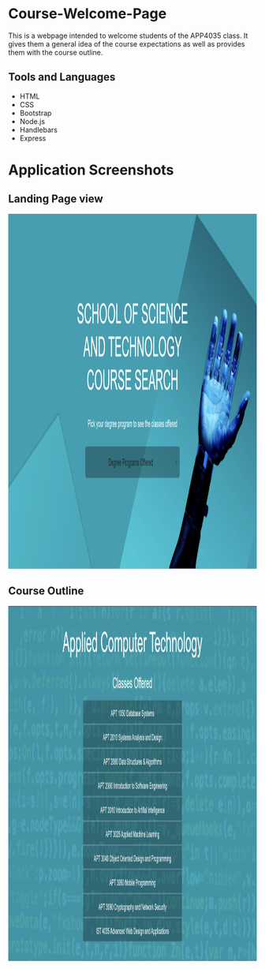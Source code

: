 # Course-Welcome-Page
This is a webpage intended to welcome students of the APP4035 class. It gives them a general idea of the course expectations as well as provides them with the course outline. 

## Tools and Languages
- HTML
- CSS
- Bootstrap
- Node.js
- Handlebars
- Express

# Application Screenshots
## Landing Page view
<img src="https://github.com/Kendi42/Course-Search-Application-/blob/7fa59b151cd944a6fb3ad996a6f050daa3944e55/landing.png" width="1280" height="720"/>


## Course Outline
<img src="https://github.com/Kendi42/Course-Search-Application-/blob/7fa59b151cd944a6fb3ad996a6f050daa3944e55/courseview.png" width="1280" height="720"/>

